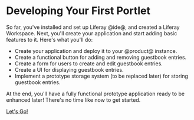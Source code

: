 # Developing Your First Portlet [](id=developing-your-first-portlet)

So far, you've installed and set up Liferay @ide@, and created a Liferay 
Workspace. Next, you'll create your application and start adding basic features 
to it. Here's what you'll do: 

-   Create your application and deploy it to your @product@ instance. 
-   Create a functional button for adding and removing guestbook entries. 
-   Create a form for users to create and edit guestbook entries. 
-   Create a UI for displaying guestbook entries. 
-   Implement a prototype storage system (to be replaced later) for storing 
    guestbook entries. 

At the end, you'll have a fully functional prototype application ready to be
enhanced later! There's no time like now to get started. 

<a class="go-link btn btn-primary" href="/develop/tutorials/-/knowledge_base/7-0/writing-your-first-liferay-application">Let's Go!<span class="icon-circle-arrow-right"></span></a>
